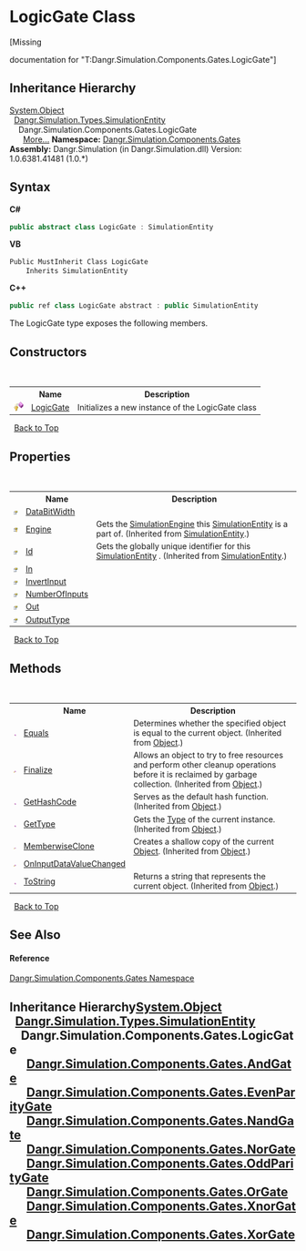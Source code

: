 # LogicGate Class
 

\[Missing <summary> documentation for "T:Dangr.Simulation.Components.Gates.LogicGate"\]


## Inheritance Hierarchy
<a href="http://msdn2.microsoft.com/en-us/library/e5kfa45b" target="_blank">System.Object</a><br />&nbsp;&nbsp;<a href="T_Dangr_Simulation_Types_SimulationEntity">Dangr.Simulation.Types.SimulationEntity</a><br />&nbsp;&nbsp;&nbsp;&nbsp;Dangr.Simulation.Components.Gates.LogicGate<br />&nbsp;&nbsp;&nbsp;&nbsp;&nbsp;&nbsp;<a href="#inheritance-hierarchy">More...</a>
**Namespace:**&nbsp;<a href="N_Dangr_Simulation_Components_Gates">Dangr.Simulation.Components.Gates</a><br />**Assembly:**&nbsp;Dangr.Simulation (in Dangr.Simulation.dll) Version: 1.0.6381.41481 (1.0.*)

## Syntax

**C#**<br />
``` C#
public abstract class LogicGate : SimulationEntity
```

**VB**<br />
``` VB
Public MustInherit Class LogicGate
	Inherits SimulationEntity
```

**C++**<br />
``` C++
public ref class LogicGate abstract : public SimulationEntity
```

The LogicGate type exposes the following members.


## Constructors
&nbsp;<table><tr><th></th><th>Name</th><th>Description</th></tr><tr><td>![Protected method](media/protmethod.gif "Protected method")</td><td><a href="M_Dangr_Simulation_Components_Gates_LogicGate__ctor">LogicGate</a></td><td>
Initializes a new instance of the LogicGate class</td></tr></table>&nbsp;
<a href="#logicgate-class">Back to Top</a>

## Properties
&nbsp;<table><tr><th></th><th>Name</th><th>Description</th></tr><tr><td>![Public property](media/pubproperty.gif "Public property")</td><td><a href="P_Dangr_Simulation_Components_Gates_LogicGate_DataBitWidth">DataBitWidth</a></td><td /></tr><tr><td>![Protected property](media/protproperty.gif "Protected property")</td><td><a href="P_Dangr_Simulation_Types_SimulationEntity_Engine">Engine</a></td><td>
Gets the <a href="T_Dangr_Simulation_SimulationEngine">SimulationEngine</a> this <a href="T_Dangr_Simulation_Types_SimulationEntity">SimulationEntity</a> is a part of.
 (Inherited from <a href="T_Dangr_Simulation_Types_SimulationEntity">SimulationEntity</a>.)</td></tr><tr><td>![Public property](media/pubproperty.gif "Public property")</td><td><a href="P_Dangr_Simulation_Types_SimulationEntity_Id">Id</a></td><td>
Gets the globally unique identifier for this <a href="T_Dangr_Simulation_Types_SimulationEntity">SimulationEntity</a> .
 (Inherited from <a href="T_Dangr_Simulation_Types_SimulationEntity">SimulationEntity</a>.)</td></tr><tr><td>![Public property](media/pubproperty.gif "Public property")</td><td><a href="P_Dangr_Simulation_Components_Gates_LogicGate_In">In</a></td><td /></tr><tr><td>![Public property](media/pubproperty.gif "Public property")</td><td><a href="P_Dangr_Simulation_Components_Gates_LogicGate_InvertInput">InvertInput</a></td><td /></tr><tr><td>![Public property](media/pubproperty.gif "Public property")</td><td><a href="P_Dangr_Simulation_Components_Gates_LogicGate_NumberOfInputs">NumberOfInputs</a></td><td /></tr><tr><td>![Public property](media/pubproperty.gif "Public property")</td><td><a href="P_Dangr_Simulation_Components_Gates_LogicGate_Out">Out</a></td><td /></tr><tr><td>![Public property](media/pubproperty.gif "Public property")</td><td><a href="P_Dangr_Simulation_Components_Gates_LogicGate_OutputType">OutputType</a></td><td /></tr></table>&nbsp;
<a href="#logicgate-class">Back to Top</a>

## Methods
&nbsp;<table><tr><th></th><th>Name</th><th>Description</th></tr><tr><td>![Public method](media/pubmethod.gif "Public method")</td><td><a href="http://msdn2.microsoft.com/en-us/library/bsc2ak47" target="_blank">Equals</a></td><td>
Determines whether the specified object is equal to the current object.
 (Inherited from <a href="http://msdn2.microsoft.com/en-us/library/e5kfa45b" target="_blank">Object</a>.)</td></tr><tr><td>![Protected method](media/protmethod.gif "Protected method")</td><td><a href="http://msdn2.microsoft.com/en-us/library/4k87zsw7" target="_blank">Finalize</a></td><td>
Allows an object to try to free resources and perform other cleanup operations before it is reclaimed by garbage collection.
 (Inherited from <a href="http://msdn2.microsoft.com/en-us/library/e5kfa45b" target="_blank">Object</a>.)</td></tr><tr><td>![Public method](media/pubmethod.gif "Public method")</td><td><a href="http://msdn2.microsoft.com/en-us/library/zdee4b3y" target="_blank">GetHashCode</a></td><td>
Serves as the default hash function.
 (Inherited from <a href="http://msdn2.microsoft.com/en-us/library/e5kfa45b" target="_blank">Object</a>.)</td></tr><tr><td>![Public method](media/pubmethod.gif "Public method")</td><td><a href="http://msdn2.microsoft.com/en-us/library/dfwy45w9" target="_blank">GetType</a></td><td>
Gets the <a href="http://msdn2.microsoft.com/en-us/library/42892f65" target="_blank">Type</a> of the current instance.
 (Inherited from <a href="http://msdn2.microsoft.com/en-us/library/e5kfa45b" target="_blank">Object</a>.)</td></tr><tr><td>![Protected method](media/protmethod.gif "Protected method")</td><td><a href="http://msdn2.microsoft.com/en-us/library/57ctke0a" target="_blank">MemberwiseClone</a></td><td>
Creates a shallow copy of the current <a href="http://msdn2.microsoft.com/en-us/library/e5kfa45b" target="_blank">Object</a>.
 (Inherited from <a href="http://msdn2.microsoft.com/en-us/library/e5kfa45b" target="_blank">Object</a>.)</td></tr><tr><td>![Protected method](media/protmethod.gif "Protected method")</td><td><a href="M_Dangr_Simulation_Components_Gates_LogicGate_OnInputDataValueChanged">OnInputDataValueChanged</a></td><td /></tr><tr><td>![Public method](media/pubmethod.gif "Public method")</td><td><a href="http://msdn2.microsoft.com/en-us/library/7bxwbwt2" target="_blank">ToString</a></td><td>
Returns a string that represents the current object.
 (Inherited from <a href="http://msdn2.microsoft.com/en-us/library/e5kfa45b" target="_blank">Object</a>.)</td></tr></table>&nbsp;
<a href="#logicgate-class">Back to Top</a>

## See Also


#### Reference
<a href="N_Dangr_Simulation_Components_Gates">Dangr.Simulation.Components.Gates Namespace</a><br />

## Inheritance Hierarchy<a href="http://msdn2.microsoft.com/en-us/library/e5kfa45b" target="_blank">System.Object</a><br />&nbsp;&nbsp;<a href="T_Dangr_Simulation_Types_SimulationEntity">Dangr.Simulation.Types.SimulationEntity</a><br />&nbsp;&nbsp;&nbsp;&nbsp;Dangr.Simulation.Components.Gates.LogicGate<br />&nbsp;&nbsp;&nbsp;&nbsp;&nbsp;&nbsp;<a href="T_Dangr_Simulation_Components_Gates_AndGate">Dangr.Simulation.Components.Gates.AndGate</a><br />&nbsp;&nbsp;&nbsp;&nbsp;&nbsp;&nbsp;<a href="T_Dangr_Simulation_Components_Gates_EvenParityGate">Dangr.Simulation.Components.Gates.EvenParityGate</a><br />&nbsp;&nbsp;&nbsp;&nbsp;&nbsp;&nbsp;<a href="T_Dangr_Simulation_Components_Gates_NandGate">Dangr.Simulation.Components.Gates.NandGate</a><br />&nbsp;&nbsp;&nbsp;&nbsp;&nbsp;&nbsp;<a href="T_Dangr_Simulation_Components_Gates_NorGate">Dangr.Simulation.Components.Gates.NorGate</a><br />&nbsp;&nbsp;&nbsp;&nbsp;&nbsp;&nbsp;<a href="T_Dangr_Simulation_Components_Gates_OddParityGate">Dangr.Simulation.Components.Gates.OddParityGate</a><br />&nbsp;&nbsp;&nbsp;&nbsp;&nbsp;&nbsp;<a href="T_Dangr_Simulation_Components_Gates_OrGate">Dangr.Simulation.Components.Gates.OrGate</a><br />&nbsp;&nbsp;&nbsp;&nbsp;&nbsp;&nbsp;<a href="T_Dangr_Simulation_Components_Gates_XnorGate">Dangr.Simulation.Components.Gates.XnorGate</a><br />&nbsp;&nbsp;&nbsp;&nbsp;&nbsp;&nbsp;<a href="T_Dangr_Simulation_Components_Gates_XorGate">Dangr.Simulation.Components.Gates.XorGate</a><br />